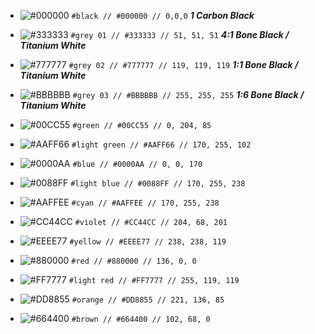 - ![#000000](https://via.placeholder.com/15/000000/000000.png) `#black // #000000 // 0,0,0`
***1 Carbon Black***

- ![#333333](https://via.placeholder.com/15/333333/333333.png) `#grey 01 // #333333 // 51, 51, 51`
***4:1 Bone Black / Titanium White***

- ![#777777](https://via.placeholder.com/15/777777/777777.png) `#grey 02 // #777777 // 119, 119, 119`
***1:1 Bone Black / Titanium White***

- ![#BBBBBB](https://via.placeholder.com/15/BBBBBB/BBBBBB.png) `#grey 03 // #BBBBBB // 255, 255, 255`
***1:6 Bone Black / Titanium White***

- ![#00CC55](https://via.placeholder.com/15/00CC55/00CC55.png) `#green // #00CC55 // 0, 204, 85`
- ![#AAFF66](https://via.placeholder.com/15/AAFF66/AAFF66.png) `#light green // #AAFF66 // 170, 255, 102`
- ![#0000AA](https://via.placeholder.com/15/0000AA/0000AA.png) `#blue // #0000AA // 0, 0, 170`
- ![#0088FF](https://via.placeholder.com/15/0088FF/0088FF.png) `#light blue // #0088FF // 170, 255, 238`
- ![#AAFFEE](https://via.placeholder.com/15/AAFFEE/AAFFEE.png) `#cyan // #AAFFEE // 170, 255, 238`
- ![#CC44CC](https://via.placeholder.com/15/CC44CC/CC44CC.png) `#violet // #CC44CC // 204, 68, 201`
- ![#EEEE77](https://via.placeholder.com/15/EEEE77/EEEE77.png) `#yellow // #EEEE77 // 238, 238, 119`
- ![#880000](https://via.placeholder.com/15/880000/880000.png) `#red // #880000 // 136, 0, 0`
- ![#FF7777](https://via.placeholder.com/15/FF7777/FF7777.png) `#light red // #FF7777 // 255, 119, 119`
- ![#DD8855](https://via.placeholder.com/15/DD8855/DD8855.png) `#orange // #DD8855 // 221, 136, 85`
- ![#664400](https://via.placeholder.com/15/664400/664400.png) `#brown // #664400 // 102, 68, 0`
